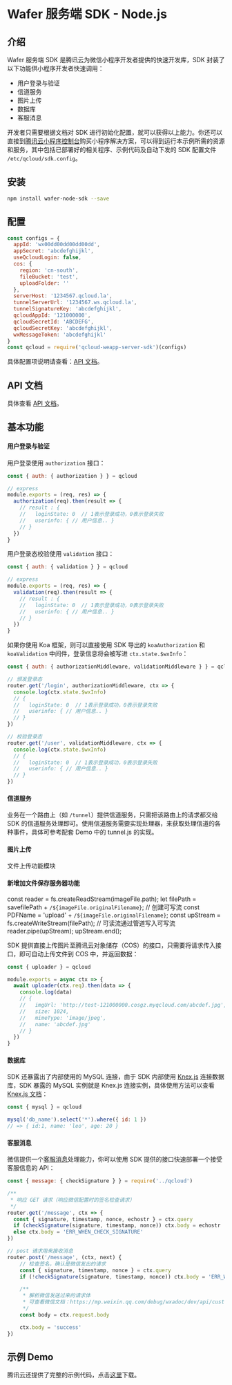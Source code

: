 # Wafer 服务端 SDK - Node.js

## 介绍

Wafer 服务端 SDK 是腾讯云为微信小程序开发者提供的快速开发库，SDK 封装了以下功能供小程序开发者快速调用：

- 用户登录与验证
- 信道服务
- 图片上传
- 数据库
- 客服消息

开发者只需要根据文档对 SDK 进行初始化配置，就可以获得以上能力。你还可以直接到[腾讯云小程序控制台](https://console.qcloud.com/la)购买小程序解决方案，可以得到运行本示例所需的资源和服务，其中包括已部署好的相关程序、示例代码及自动下发的 SDK 配置文件 `/etc/qcloud/sdk.config`。

## 安装

```bash
npm install wafer-node-sdk --save
```

## 配置

```javascript
const configs = {
  appId: 'wx00dd00dd00dd00dd',
  appSecret: 'abcdefghijkl',
  useQcloudLogin: false,
  cos: {
    region: 'cn-south',
    fileBucket: 'test',
    uploadFolder: ''
  },
  serverHost: '1234567.qcloud.la',
  tunnelServerUrl: '1234567.ws.qcloud.la',
  tunnelSignatureKey: 'abcdefghijkl',
  qcloudAppId: '121000000',
  qcloudSecretId: 'ABCDEFG',
  qcloudSecretKey: 'abcdefghijkl',
  wxMessageToken: 'abcdefghijkl'
}
const qcloud = require('qcloud-weapp-server-sdk')(configs)
```

具体配置项说明请查看：[API 文档](/API.md)。

## API 文档

具体查看 [API 文档](/API.md)。

## 基本功能

#### 用户登录与验证

用户登录使用 `authorization` 接口：

```javascript
const { auth: { authorization } } = qcloud

// express
module.exports = (req, res) => {
  authorization(req).then(result => {
    // result : {
    //   loginState: 0  // 1表示登录成功，0表示登录失败
    //   userinfo: { // 用户信息.. }
    // }
  })
}
```

用户登录态校验使用 `validation` 接口：

```javascript
const { auth: { validation } } = qcloud

// express
module.exports = (req, res) => {
  validation(req).then(result => {
    // result : {
    //   loginState: 0  // 1表示登录成功，0表示登录失败
    //   userinfo: { // 用户信息.. }
    // }
  })
}
```

如果你使用 Koa 框架，则可以直接使用 SDK 导出的 `koaAuthorization` 和 `koaValidation` 中间件，登录信息将会被写进 `ctx.state.$wxInfo`：

```javascript
const { auth: { authorizationMiddleware, validationMiddleware } } = qcloud

// 颁发登录态
router.get('/login', authorizationMiddleware, ctx => {
  console.log(ctx.state.$wxInfo)
  // {
  //   loginState: 0  // 1表示登录成功，0表示登录失败
  //   userinfo: { // 用户信息.. }
  // }
})

// 校验登录态
router.get('/user', validationMiddleware, ctx => {
  console.log(ctx.state.$wxInfo)
  // {
  //   loginState: 0  // 1表示登录成功，0表示登录失败
  //   userinfo: { // 用户信息.. }
  // }
})
```

#### 信道服务

业务在一个路由上（如 `/tunnel`）提供信道服务，只需把该路由上的请求都交给 SDK 的信道服务处理即可。使用信道服务需要实现处理器，来获取处理信道的各种事件，具体可参考配套 Demo 中的 tunnel.js 的实现。

#### 图片上传

文件上传功能模块
#### 新增加文件保存服务器功能
 const reader = fs.createReadStream(imageFile.path);
        let filePath = savefilePath + `/${imageFile.originalFilename}`;
         // 创建可写流
        const PDFName = 'upload' + `/${imageFile.originalFilename}`;
         const upStream = fs.createWriteStream(filePath);
         // 可读流通过管道写入可写流
         reader.pipe(upStream);
         upStream.end();

SDK 提供直接上传图片至腾讯云对象储存（COS）的接口，只需要将请求传入接口，即可自动上传文件到 COS 中，并返回数据：

```javascript
const { uploader } = qcloud

module.exports = async ctx => {
  await uploader(ctx.req).then(data => {
    console.log(data)
    // {
    //   imgUrl: 'http://test-121000000.cosgz.myqcloud.com/abcdef.jpg',
    //   size: 1024,
    //   mimeType: 'image/jpeg',
    //   name: 'abcdef.jpg'
    // }
  })
}
```

#### 数据库

SDK 还暴露出了内部使用的 MySQL 连接，由于 SDK 内部使用 [Knex.js](http://knexjs.org/) 连接数据库，SDK 暴露的 MySQL 实例就是 Knex.js 连接实例，具体使用方法可以查看 [Knex.js 文档](http://knexjs.org/)：

```javascript
const { mysql } = qcloud

mysql('db_name').select('*').where({ id: 1 })
// => { id:1, name: 'leo', age: 20 }
```

#### 客服消息

微信提供一个[客服消息](https://mp.weixin.qq.com/debug/wxadoc/dev/api/custommsg/callback_help.html)处理能力，你可以使用 SDK 提供的接口快速部署一个接受客服信息的 API：

```javascript
const { message: { checkSignature } } = require('../qcloud')

/**
 * 响应 GET 请求（响应微信配置时的签名检查请求）
 */
router.get('/message', ctx => {
  const { signature, timestamp, nonce, echostr } = ctx.query
  if (checkSignature(signature, timestamp, nonce)) ctx.body = echostr
  else ctx.body = 'ERR_WHEN_CHECK_SIGNATURE'
})

// post 请求用来接收消息
router.post('/message', (ctx, next) {
    // 检查签名，确认是微信发出的请求
    const { signature, timestamp, nonce } = ctx.query
    if (!checkSignature(signature, timestamp, nonce)) ctx.body = 'ERR_WHEN_CHECK_SIGNATURE'

    /**
     * 解析微信发送过来的请求体
     * 可查看微信文档：https://mp.weixin.qq.com/debug/wxadoc/dev/api/custommsg/receive.html#接收消息和事件
     */
    const body = ctx.request.body

    ctx.body = 'success'
})
```

## 示例 Demo

腾讯云还提供了完整的示例代码，点击[这里](https://github.com/tencentyun/wafer2-quickstart-nodejs)下载。
